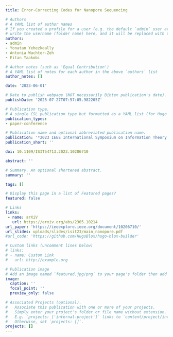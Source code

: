 ```yaml
---
title: Error-Correcting Codes for Nanopore Sequencing

# Authors
# A YAML list of author names
# If you created a profile for a user (e.g. the default `admin` user at `content/authors/admin/`), 
# write the username (folder name) here, and it will be replaced with their full name and linked to their profile.
authors:
- admin
- Yonatan Yehezkeally
- Antonia Wachter-Zeh
- Eitan Yaakobi

# Author notes (such as 'Equal Contribution')
# A YAML list of notes for each author in the above `authors` list
author_notes: []

date: '2023-06-01'

# Date to publish webpage (NOT necessarily Bibtex publication's date).
publishDate: '2025-07-27T07:57:05.982205Z'

# Publication type.
# A single CSL publication type but formatted as a YAML list (for Hugo requirements).
publication_types:
- paper-conference

# Publication name and optional abbreviated publication name.
publication: '*2023 IEEE International Symposium on Information Theory (ISIT)*'
publication_short: ''

doi: 10.1109/ISIT54713.2023.10206710

abstract: ''

# Summary. An optional shortened abstract.
summary: ''

tags: []

# Display this page in a list of Featured pages?
featured: false

# Links
links:
 - name: arXiV
   url: https://arxiv.org/abs/2305.10214
url_paper: 'https://ieeexplore.ieee.org/document/10206710/'
url_slides: uploads/slides/isit23/main_nanopore.pdf
#url_code: 'https://github.com/HugoBlox/hugo-blox-builder'

# Custom links (uncomment lines below)
# links:
# - name: Custom Link
#   url: http://example.org

# Publication image
# Add an image named `featured.jpg/png` to your page's folder then add a caption below.
image:
  caption: ''
  focal_point: ''
  preview_only: false

# Associated Projects (optional).
#   Associate this publication with one or more of your projects.
#   Simply enter your project's folder or file name without extension.
#   E.g. `projects: ['internal-project']` links to `content/project/internal-project/index.md`.
#   Otherwise, set `projects: []`.
projects: []
---
```

